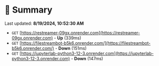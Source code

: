 # 📖 Summary
Last updated: **8/19/2024, 10:52:30 AM**

- `GET` [https://restreamer-09gx.onrender.com](https://restreamer-09gx.onrender.com) - **Up** (339ms)
- `GET` [https://filestreambot-b5k6.onrender.com/](https://filestreambot-b5k6.onrender.com/) - **Down** (151ms)
- `GET` [https://jupyterlab-python3-12-3.onrender.com](https://jupyterlab-python3-12-3.onrender.com) - **Down** (147ms)
